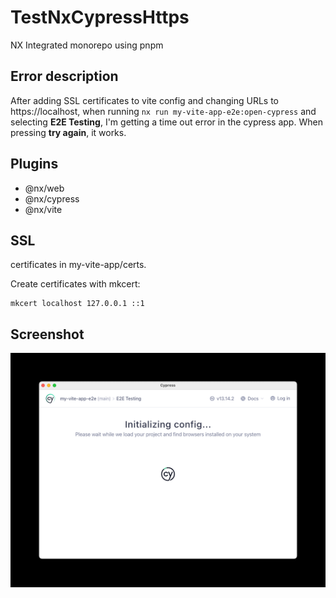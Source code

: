 # TestNxCypressHttps

NX Integrated monorepo using pnpm

## Error description

After adding SSL certificates to vite config and changing URLs to https://localhost, when running `nx run my-vite-app-e2e:open-cypress` and selecting **E2E Testing**, I'm getting a time out error in the cypress app. When pressing **try again**, it works.

## Plugins

- @nx/web
- @nx/cypress
- @nx/vite

## SSL

certificates in my-vite-app/certs.

Create certificates with mkcert:

```
mkcert localhost 127.0.0.1 ::1
```

## Screenshot

![Screenshot of hanging cypress application](./screenshot-hanging.png)
